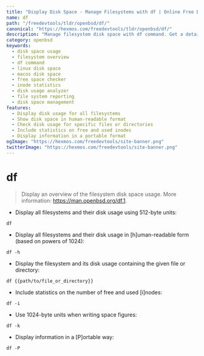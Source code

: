 ```yaml
---
title: "Display Disk Space - Manage Filesystems with df | Online Free DevTools by Hexmos"
name: df
path: "/freedevtools/tldr/openbsd/df/"
canonical: "https://hexmos.com/freedevtools/tldr/openbsd/df/"
description: "Manage filesystem disk space with df command. Get a detailed overview of disk usage, inodes, and more on your system. Free online tool, no registration required."
category: openbsd
keywords:
  - disk space usage
  - filesystem overview
  - df command
  - linux disk space
  - macos disk space
  - free space checker
  - inode statistics
  - disk usage analyzer
  - file system reporting
  - disk space management
features:
  - Display disk usage for all filesystems
  - Show disk space in human-readable format
  - Check disk usage for specific files or directories
  - Include statistics on free and used inodes
  - Display information in a portable format
ogImage: "https://hexmos.com/freedevtools/site-banner.png"
twitterImage: "https://hexmos.com/freedevtools/site-banner.png"
---
```


# df

> Display an overview of the filesystem disk space usage.
> More information: <https://man.openbsd.org/df.1>.

- Display all filesystems and their disk usage using 512-byte units:

`df`

- Display all filesystems and their disk usage in [h]uman-readable form (based on powers of 1024):

`df -h`

- Display the filesystem and its disk usage containing the given file or directory:

`df {{path/to/file_or_directory}}`

- Include statistics on the number of free and used [i]nodes:

`df -i`

- Use 1024-byte units when writing space figures:

`df -k`

- Display information in a [P]ortable way:

`df -P`
